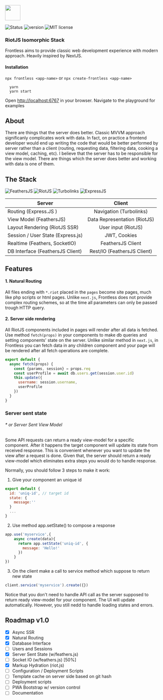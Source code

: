<img src="https://github.com/nesterow/frontless/raw/master/assets/media/logo.png" height="50"/>

![Status](https://img.shields.io/badge/Status-Alpha-yellow.svg)
![version](https://img.shields.io/badge/Version-0.0.2alpha.1-yellow.svg)
![MIT license](https://img.shields.io/badge/License-MIT-blue.svg)



### RiotJS Isomorphic Stack
Frontless aims to provide classic web development experience with modern approach. 
Heavily inspired by NextJS.

#### Installation
`npx frontless <app-name>` or `npx create-frontless <app-name>`
```
  yarn
  yarn start
```
Оpen [http://localhost:6767](http://localhost:6767) in your browser. Navigate to the playground for examples 


## About
There are things that the server does better.
Classic MVVM approach significanly complicates work with data. In fact, on practice a frontend developer would end up writing the code that would be better performed by server rather than a client (routing, requesting data, filtering data, cooking a view model, caching, etc). 
I believe that the server has to be responsible for the view model. There are things which the server does better and working with data is one of them.


## The Stack

![FeathersJS](https://img.shields.io/badge/FeathersJS-3.3.1-green.svg)
![RiotJS](https://img.shields.io/badge/RiotJS-4.0.0rc.5-yellow.svg)
![Turbolinks](https://img.shields.io/badge/Turbolinks-5.2.0-green.svg)
![ExpressJS](https://img.shields.io/badge/Express-4.16.4-green.svg)

| Server        | Client        |
| ------------- |:-------------:|
| Routing (Express.JS ) | Navigation (Turbolinks) |
| View Model (FeathersJS)    | Data Representation (RiotJS) |
| Layout Rendering (RiotJS SSR) | User input (RiotJS)  |
| Session / User State (Express.js) | JWT, Cookies |
| Realtime (Feathers, SocketIO) | FeathersJS Client |
| DB Interface (FeathersJS Client) | Rest/IO (FeathersJS Client) |


## Features
#### 1. Natural Routing
All files ending with `*.riot` placed in the `pages` become site pages, much like php scripts or html pages.
Unlike `next.js`, Frontless does not provide complex routing schemes, so at the time all parameters can only be passed trough HTTP query.

#### 2. Server side rendering
All RiotJS components included in pages will render after all data is fetched. 
Use method `fetch(props)` in your components to make db queries and setting components' state on the server.
Unlike similar method in `next.js`, in Frontless you can fetch data in any children component 
and your page will be rendered after all fetch operations are complete.

```javascript
export default {
  async fetch(props) {
    const {params, session} = props.req
    const userProfile = await db.users.get(session.user.id)
    this.update({
      username: session.username,
      userProfile
    })
  }
}
```

### Server sent state
###### * or Server Sent View Model 
Some API requests can return a ready view-model for a specific component. 
After it happens the target component will update its state from received response. 
This is convenient whenever you want to update the view after a request is done. 
Given that, the server should return a ready view-model which eliminates extra steps you would do to handle response.

Normally, you should follow 3 steps to make it work:

1. Give your component an unique id
```javascript
export default {
  id: 'uniq-id', // target id
  state: {
    message:''
  }
  ...
}
```
2. Use method app.setState() to compose a response
```javascript
app.use('myservice',{
    async create(data){
      return app.setState('uniq-id', {
        message: 'Hello!'
      })
    }
})
```
3. On the client make a call to service method which suppose to return new state
```javascript
client.service('myservice').create({})
```
Notice that you don't need to handle API call as the server supposed to return ready view-model for your component. 
The UI will update automatically. However, you still nedd to handle loading states and errors.




## Roadmap v1.0

* [x] Async SSR
* [x] Natural Routing  
* [x] Database Interface
* [ ] Users and Sessions
* [x] Server Sent State (w/feathers.js)
* [ ] Socket IO (w/feathers.js) [50%]
* [x] Markup Hydration (riot.js)
* [ ] Configuration / Deployment Scripts
* [ ] Template cache on server side based on git hash
* [ ] Deployment scripts
* [ ] PWA Bootstrap w/ version control
* [ ] Documentation

